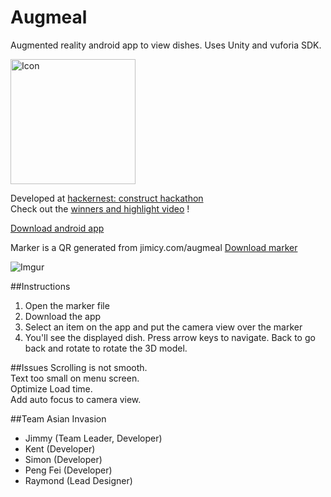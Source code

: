 Augmeal
=======

Augmented reality android app to view dishes. Uses Unity and vuforia SDK.  

<img src="http://i.imgur.com/UVF4jTk.png" alt="Icon" height="200" width="200"> 

Developed at [hackernest: construct hackathon](http://hackernest.com/construct/)  
Check out the [winners and highlight video](http://hackernest.com/hackernest-construct-hackathon-winners/) !

[Download android app](https://github.com/Jimicy/augmeal/blob/master/augmeal.apk?raw=true)

Marker is a QR generated from jimicy.com/augmeal [Download marker](http://i.imgur.com/dmhVKFx.jpg)

![Imgur](http://i.imgur.com/SbeTMSu.jpg)

##Instructions
1. Open the marker file
2. Download the app
3. Select an item on the app and put the camera view over the marker
4. You'll see the displayed dish. Press arrow keys to navigate. Back to go back and rotate to rotate the 3D model.

##Issues
Scrolling is not smooth.  
Text too small on menu screen.  
Optimize Load time.  
Add auto focus to camera view.

##Team Asian Invasion
- Jimmy (Team Leader, Developer)
- Kent (Developer)
- Simon (Developer)
- Peng Fei (Developer)
- Raymond (Lead Designer)
